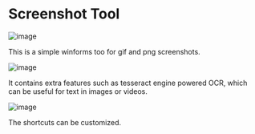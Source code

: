 # Screenshot Tool

![image](https://github.com/jnccd/ScreenshotTool/assets/19777592/a5f4e179-ac51-4cac-82cd-655e09c94535)

This is a simple winforms too for gif and png screenshots.

![image](https://github.com/jnccd/ScreenshotTool/assets/19777592/feecc34e-7619-4a05-be87-16028ab74b10)

It contains extra features such as tesseract engine powered OCR, which can be useful for text in images or videos.

![image](https://github.com/jnccd/ScreenshotTool/assets/19777592/50c2b8a6-3e58-4740-8e75-2af285b1b565)

The shortcuts can be customized.
